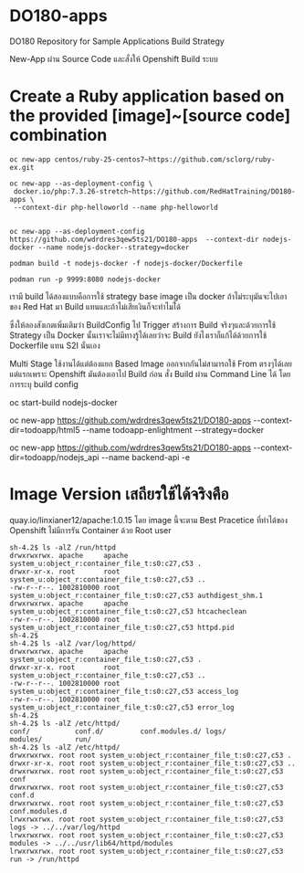 # DO180-apps
DO180 Repository for Sample Applications
Build Strategy  

New-App ผ่าน Source Code และสั่งให้ Openshift Build ระบบ


# Create a Ruby application based on the provided [image]~[source code] combination
```
oc new-app centos/ruby-25-centos7~https://github.com/sclorg/ruby-ex.git

oc new-app --as-deployment-config \
 docker.io/php:7.3.26-stretch~https://github.com/RedHatTraining/DO180-apps \
 --context-dir php-helloworld --name php-helloworld


oc new-app --as-deployment-config  https://github.com/wdrdres3qew5ts21/DO180-apps  --context-dir nodejs-docker --name nodejs-docker--strategy=docker

podman build -t nodejs-docker -f nodejs-docker/Dockerfile

podman run -p 9999:8080 nodejs-docker
```

เรามี build ได้สองแบบคือการใช้ strategy base image เป็น docker ถ้าไม่ระบุมันจะไปเอาของ Red Hat มา Build แทนและถ้าไม่เสียเงินก็จะทำไมไ่ด้

ซึ่งให้ลองสังเกตเพิ่มเติมว่า BuildConfig ไป Trigger สร้างการ Build จริงๆและด้วยการใช้ Strategy เป็น Docker นั้นเราจะไม่มีทางรู้ได้เลยว่าจะ Build ยังไงเราก็แก้ได้ด้วยการใช้ Dockerfile แทน S2I นั่นเอง

Multi Stage ใช้งานได้แต่ต้องแยก Based Image ออกจากกันไม่สามารถใช้ From ตรงๆได้เลยแต่แรกเพราะ Openshift มันต้องเอาไป Build ก่อน
สั่ง Build ผ่าน Command Line ได้ โดยการระบุ build config

oc start-build nodejs-docker


oc new-app https://github.com/wdrdres3qew5ts21/DO180-apps --context-dir=todoapp/html5    --name  todoapp-enlightment --strategy=docker

oc new-app https://github.com/wdrdres3qew5ts21/DO180-apps --context-dir=todoapp/nodejs_api   --name  backend-api -e


# Image Version เสถียรใช้ได้จริงคือ
quay.io/linxianer12/apache:1.0.15
โดย image นี้จะตาม Best Pracetice ที่ทำได้ของ Openshift ไม่มีการรัน Container ด้วย Root user 
```
sh-4.2$ ls -alZ /run/httpd
drwxrwxrwx. apache     apache system_u:object_r:container_file_t:s0:c27,c53 .
drwxr-xr-x. root       root   system_u:object_r:container_file_t:s0:c27,c53 ..
-rw-r--r--. 1002810000 root   system_u:object_r:container_file_t:s0:c27,c53 authdigest_shm.1
drwxrwxrwx. apache     apache system_u:object_r:container_file_t:s0:c27,c53 htcacheclean
-rw-r--r--. 1002810000 root   system_u:object_r:container_file_t:s0:c27,c53 httpd.pid
sh-4.2$ 
sh-4.2$ ls -alZ /var/log/httpd/
drwxrwxrwx. apache     apache system_u:object_r:container_file_t:s0:c27,c53 .
drwxr-xr-x. root       root   system_u:object_r:container_file_t:s0:c27,c53 ..
-rw-r--r--. 1002810000 root   system_u:object_r:container_file_t:s0:c27,c53 access_log
-rw-r--r--. 1002810000 root   system_u:object_r:container_file_t:s0:c27,c53 error_log
sh-4.2$ 
sh-4.2$ ls -alZ /etc/httpd/
conf/           conf.d/         conf.modules.d/ logs/           modules/        run/            
sh-4.2$ ls -alZ /etc/httpd/
drwxrwxrwx. root root system_u:object_r:container_file_t:s0:c27,c53 .
drwxr-xr-x. root root system_u:object_r:container_file_t:s0:c27,c53 ..
drwxrwxrwx. root root system_u:object_r:container_file_t:s0:c27,c53 conf
drwxrwxrwx. root root system_u:object_r:container_file_t:s0:c27,c53 conf.d
drwxrwxrwx. root root system_u:object_r:container_file_t:s0:c27,c53 conf.modules.d
lrwxrwxrwx. root root system_u:object_r:container_file_t:s0:c27,c53 logs -> ../../var/log/httpd
lrwxrwxrwx. root root system_u:object_r:container_file_t:s0:c27,c53 modules -> ../../usr/lib64/httpd/modules
lrwxrwxrwx. root root system_u:object_r:container_file_t:s0:c27,c53 run -> /run/httpd
```
